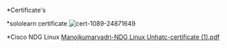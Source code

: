 *Certificate's

*sololearn certificate
![cert-1089-24871649](https://user-images.githubusercontent.com/46933088/152669574-646277ce-c429-4750-a431-7fa86ce7b479.jpg)

*Cisco NDG Linux
[Manojkumarvadri-NDG Linux Unhatc-certificate (1).pdf](https://github.com/manojvadri454/M1_Program_utility/files/8009517/Manojkumarvadri-NDG.Linux.Unhatc-certificate.1.pdf)

